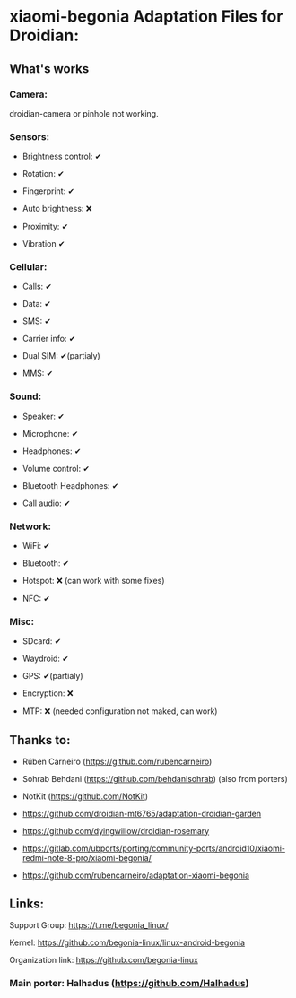 # xiaomi-begonia Adaptation Files for Droidian:

## What's works

### Camera: 

droidian-camera or pinhole not working.

### Sensors:

* Brightness control: ✔

* Rotation: ✔

* Fingerprint: ✔

* Auto brightness: ❌

* Proximity: ✔

* Vibration ✔

### Cellular:

* Calls: ✔

* Data: ✔

* SMS: ✔

* Carrier info: ✔

* Dual SIM: ✔(partialy)

* MMS: ✔

### Sound:

* Speaker: ✔

* Microphone: ✔

* Headphones: ✔

* Volume control: ✔

* Bluetooth Headphones: ✔

* Call audio: ✔

### Network:

* WiFi: ✔

* Bluetooth: ✔

* Hotspot: ❌ (can work with some fixes)

* NFC: ✔

### Misc:

* SDcard: ✔

* Waydroid: ✔

* GPS: ✔(partialy)

* Encryption: ❌

* MTP: ❌ (needed configuration not maked, can work)

## Thanks to:

* Rúben Carneiro (https://github.com/rubencarneiro)

* Sohrab Behdani (https://github.com/behdanisohrab) (also from porters)

* NotKit (https://github.com/NotKit)

* https://github.com/droidian-mt6765/adaptation-droidian-garden

* https://github.com/dyingwillow/droidian-rosemary

* https://gitlab.com/ubports/porting/community-ports/android10/xiaomi-redmi-note-8-pro/xiaomi-begonia/

* https://github.com/rubencarneiro/adaptation-xiaomi-begonia

## Links:
Support Group: https://t.me/begonia_linux/

Kernel: https://github.com/begonia-linux/linux-android-begonia

Organization link: https://github.com/begonia-linux

### Main porter: Halhadus (https://github.com/Halhadus)
